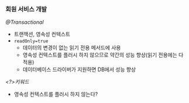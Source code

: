 ### 회원 서비스 개발

*@Transactional*
- 트랜잭션, 영속성 컨텍스트
- `readOnly=true`
    - 데이터의 변경이 없는 읽기 전용 메서드에 사용
    - 영속성 컨텍스트를 플러시 하지 않으므로 약간의 성능 향상(읽기 전용에는 다 적용)
    - 데이터베이스 드라이버가 지원하면 DB에서 성능 향상

*<?>키워드*
- 영속성 컨텍스트를 플러시 하지 않는다?